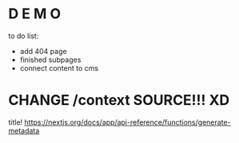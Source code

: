 # D E M O 

to do list:
- add 404 page
- finished subpages
- connect content to cms

# CHANGE /context SOURCE!!! XD

title!
https://nextjs.org/docs/app/api-reference/functions/generate-metadata